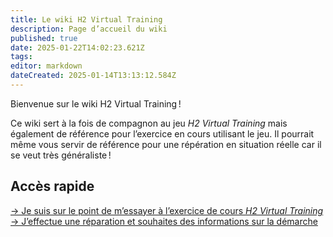 ```yaml
---
title: Le wiki H2 Virtual Training
description: Page d’accueil du wiki
published: true
date: 2025-01-22T14:02:23.621Z
tags: 
editor: markdown
dateCreated: 2025-01-14T13:13:12.584Z
---
```


Bienvenue sur le wiki H2 Virtual Training !

Ce wiki sert à la fois de compagnon au jeu *H2 Virtual Training* mais également de référence pour l’exercice en cours utilisant le jeu. Il pourrait même vous servir de référence pour une répération en situation réelle car il se veut très généraliste !

## Accès rapide

[→ Je suis sur le point de m’essayer à l’exercice de cours *H2 Virtual Training*](/fr/introduction/exercice)
[→ J’effectue une réparation et souhaites des informations sur la démarche]()